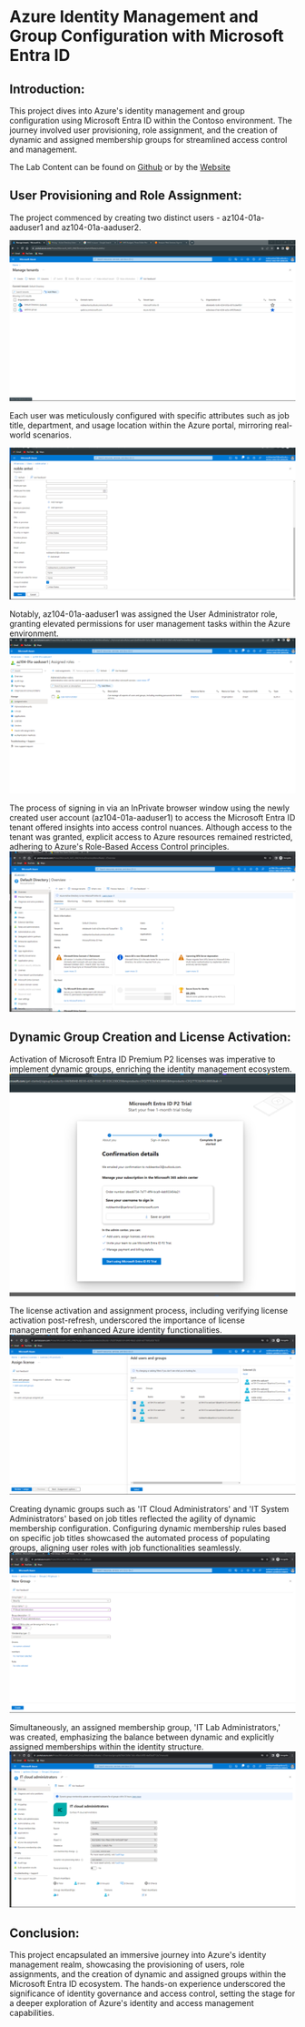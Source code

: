 

# Azure Identity Management and Group Configuration with Microsoft Entra ID

## Introduction:

This project dives into Azure's identity management and group configuration using Microsoft Entra ID within the Contoso environment. The journey involved user provisioning, role assignment, and the creation of dynamic and assigned membership groups for streamlined access control and management.


The Lab Content can be found on [Github](https://github.com/MicrosoftLearning/AZ-104-MicrosoftAzureAdministrator/blob/master/Instructions/Labs/LAB_01-Manage_Entra_ID_Identities.md) or by the [Website](https://microsoftlearning.github.io/AZ-104-MicrosoftAzureAdministrator/)

## User Provisioning and Role Assignment:

The project commenced by creating two distinct users - az104-01a-aaduser1 and az104-01a-aaduser2.


![Alt text](../media/LAB_01/3.TeantCreated.png)

 Each user was meticulously configured with specific attributes such as job title, department, and usage location within the Azure portal, mirroring real-world scenarios. 
 
 ![Alt text](../media/LAB_01/6UsageLocation.png)
 
 Notably, az104-01a-aaduser1 was assigned the User Administrator role, granting elevated permissions for user management tasks within the Azure environment.
 ![Alt text](../media/LAB_01/8AssisgnedRole.png)

The process of signing in via an InPrivate browser window using the newly created user account (az104-01a-aaduser1) to access the Microsoft Entra ID tenant offered insights into access control nuances. Although access to the tenant was granted, explicit access to Azure resources remained restricted, adhering to Azure's Role-Based Access Control principles.
![Alt text](../media/LAB_01/13OnlyEntraIDSinceIThasThatRoleAssignedtoUser.png)

## Dynamic Group Creation and License Activation:
Activation of Microsoft Entra ID Premium P2 licenses was imperative to implement dynamic groups, enriching the identity management ecosystem. 
![Alt text](../media/LAB_01/16.EntraIDP2Trial.png)

The license activation and assignment process, including verifying license activation post-refresh, underscored the importance of license management for enhanced Azure identity functionalities.
![Alt text](../media/LAB_01/17AssignmentOfLincence.png)

Creating dynamic groups such as 'IT Cloud Administrators' and 'IT System Administrators' based on job titles reflected the agility of dynamic membership configuration. Configuring dynamic membership rules based on specific job titles showcased the automated process of populating groups, aligning user roles with job functionalities seamlessly.
![Alt text](../media/LAB_01/19.FirstGroupCreationDetailsPage.png)

Simultaneously, an assigned membership group, 'IT Lab Administrators,' was created, emphasizing the balance between dynamic and explicitly assigned memberships within the identity structure.
![Alt text](../media/LAB_01/20.FirstSecutiyGroupDetails.png)

## Conclusion:
This project encapsulated an immersive journey into Azure's identity management realm, showcasing the provisioning of users, role assignments, and the creation of dynamic and assigned groups within the Microsoft Entra ID ecosystem. The hands-on experience underscored the significance of identity governance and access control, setting the stage for a deeper exploration of Azure's identity and access management capabilities.